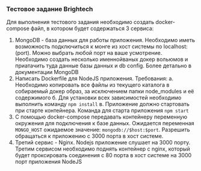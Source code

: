 ### Тестовое задание Brightech 

Для выполнения тестового задания необходимо создать docker-compose файл, в котором будет содержаться 3 сервиса: 

1. MongoDB - база данных для работы приложения. Необходимо иметь возможность подключиться к монге из хост системы по localhost:(port). Можно выбрать любой порт на ваше усмотрение. Необходимо создать несколько именнойваных докер вольюмов и приатачить туда данные базы данных и db config. Более детально в документации MongoDB 
2. Написать Dockerfile для NodeJS приложения. Требования: 
	а. Необходимо копировать все файлы из текущего каталога в собираемый докер образ, за исключением папки node_modules и её содержимого
	б. Для установки всех зависимостей необходимо выполнить команду ```npm install```
	в. Приложение должно стартовать при старте контейнера. Команда для старта приложения ```npm start```
3. С помощью docker-compose передавать контейнеру переменную окружения для подключения к базе данных. Ожидается переменная ```MONGO_HOST``` ожидаемое значение: ```mongodb://$host:$port```. Разрешить обращаться к приложению с 3000 порта в хост системе. 
4. Третий сервис - Nginx. Nodejs приложение слушает на 3000 порту. Третим сервисом необходимо поднять контейнер с nginx, который будет проксировать соединения с 80 порта в хост системе на 3000 порт приложения NodeJS
